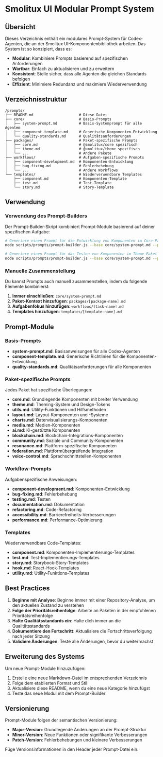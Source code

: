 # Smolitux UI Modular Prompt System

## Übersicht

Dieses Verzeichnis enthält ein modulares Prompt-System für Codex-Agenten, die an der Smolitux UI-Komponentenbibliothek arbeiten. Das System ist so konzipiert, dass es:

- **Modular**: Kombiniere Prompts basierend auf spezifischen Anforderungen
- **Wartbar**: Einfach zu aktualisieren und zu erweitern
- **Konsistent**: Stelle sicher, dass alle Agenten die gleichen Standards befolgen
- **Effizient**: Minimiere Redundanz und maximiere Wiederverwendung

## Verzeichnisstruktur

```
/prompts/
├── README.md                     # Diese Datei
├── core/                         # Basis-Prompts
│   ├── system-prompt.md          # Basis-Systemprompt für alle Agenten
│   ├── component-template.md     # Generische Komponenten-Entwicklung
│   └── quality-standards.md      # Qualitätsanforderungen
├── packages/                     # Paket-spezifische Prompts
│   ├── core.md                   # @smolitux/core spezifisch
│   ├── theme.md                  # @smolitux/theme spezifisch
│   └── ...                       # Andere Pakete
├── workflows/                    # Aufgaben-spezifische Prompts
│   ├── component-development.md  # Komponenten-Entwicklung
│   ├── bug-fixing.md             # Fehlerbehebung
│   └── ...                       # Andere Workflows
└── templates/                    # Wiederverwendbare Templates
    ├── component.md              # Komponenten-Template
    ├── test.md                   # Test-Template
    └── story.md                  # Story-Template
```

## Verwendung

### Verwendung des Prompt-Builders

Der Prompt-Builder-Skript kombiniert Prompt-Module basierend auf deiner spezifischen Aufgabe:

```bash
# Generiere einen Prompt für die Entwicklung von Komponenten im Core-Paket
node scripts/prompts/prompt-builder.js --base core/system-prompt.md --package core --task component-development --template component

# Generiere einen Prompt für das Testen von Komponenten im Theme-Paket
node scripts/prompts/prompt-builder.js --base core/system-prompt.md --package theme --task testing --template test
```

### Manuelle Zusammenstellung

Du kannst Prompts auch manuell zusammenstellen, indem du folgende Elemente kombinierst:

1. **Immer einschließen**: `core/system-prompt.md`
2. **Paket-Kontext hinzufügen**: `packages/[package-name].md`
3. **Aufgabenfokus hinzufügen**: `workflows/[task-name].md`
4. **Templates hinzufügen**: `templates/[template-name].md`

## Prompt-Module

### Basis-Prompts

- **system-prompt.md**: Basisanweisungen für alle Codex-Agenten
- **component-template.md**: Generische Richtlinien für die Komponenten-Entwicklung
- **quality-standards.md**: Qualitätsanforderungen für alle Komponenten

### Paket-spezifische Prompts

Jedes Paket hat spezifische Überlegungen:

- **core.md**: Grundlegende Komponenten mit breiter Verwendung
- **theme.md**: Theming-System und Design-Tokens
- **utils.md**: Utility-Funktionen und Hilfsmethoden
- **layout.md**: Layout-Komponenten und -Systeme
- **charts.md**: Datenvisualisierungs-Komponenten
- **media.md**: Medien-Komponenten
- **ai.md**: KI-gestützte Komponenten
- **blockchain.md**: Blockchain-Integrations-Komponenten
- **community.md**: Soziale und Community-Komponenten
- **resonance.md**: Plattform-spezifische Komponenten
- **federation.md**: Plattformübergreifende Integration
- **voice-control.md**: Sprachschnittstellen-Komponenten

### Workflow-Prompts

Aufgabenspezifische Anweisungen:

- **component-development.md**: Komponenten-Entwicklung
- **bug-fixing.md**: Fehlerbehebung
- **testing.md**: Testen
- **documentation.md**: Dokumentation
- **refactoring.md**: Code-Refactoring
- **accessibility.md**: Barrierefreiheits-Verbesserungen
- **performance.md**: Performance-Optimierung

### Templates

Wiederverwendbare Code-Templates:

- **component.md**: Komponenten-Implementierungs-Templates
- **test.md**: Test-Implementierungs-Templates
- **story.md**: Storybook-Story-Templates
- **hook.md**: React-Hook-Templates
- **utility.md**: Utility-Funktions-Templates

## Best Practices

1. **Beginne mit Analyse**: Beginne immer mit einer Repository-Analyse, um den aktuellen Zustand zu verstehen
2. **Folge der Prioritätsreihenfolge**: Arbeite an Paketen in der empfohlenen Prioritätsreihenfolge
3. **Halte Qualitätsstandards ein**: Halte dich immer an die Qualitätsstandards
4. **Dokumentiere den Fortschritt**: Aktualisiere die Fortschrittsverfolgung nach jeder Sitzung
5. **Validiere Änderungen**: Teste alle Änderungen, bevor du weitermachst

## Erweiterung des Systems

Um neue Prompt-Module hinzuzufügen:

1. Erstelle eine neue Markdown-Datei im entsprechenden Verzeichnis
2. Folge dem etablierten Format und Stil
3. Aktualisiere diese README, wenn du eine neue Kategorie hinzufügst
4. Teste das neue Modul mit dem Prompt-Builder

## Versionierung

Prompt-Module folgen der semantischen Versionierung:

- **Major-Version**: Grundlegende Änderungen an der Prompt-Struktur
- **Minor-Version**: Neue Funktionen oder signifikante Verbesserungen
- **Patch-Version**: Fehlerbehebungen und kleinere Verbesserungen

Füge Versionsinformationen in den Header jeder Prompt-Datei ein.
